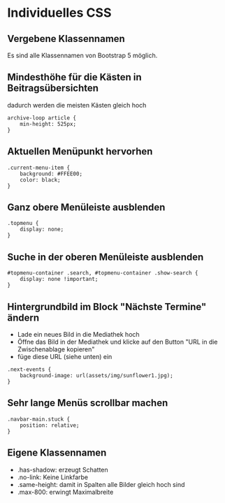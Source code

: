 # Individuelles CSS

## Vergebene Klassennamen
Es sind alle Klassennamen von Bootstrap 5 möglich.

## Mindesthöhe für die Kästen in Beitragsübersichten
dadurch werden die meisten Kästen gleich hoch
```
archive-loop article {
    min-height: 525px;
}
```

## Aktuellen Menüpunkt hervorhen
```
.current-menu-item {
    background: #FFEE00;
    color: black;
}
```


## Ganz obere Menüleiste ausblenden
```
.topmenu {
    display: none;
}
```

## Suche in der oberen Menüleiste ausblenden
```
#topmenu-container .search, #topmenu-container .show-search {
    display: none !important;
}
```

## Hintergrundbild im Block "Nächste Termine" ändern
- Lade ein neues Bild in die Mediathek hoch
- Öffne das Bild in der Mediathek und klicke auf den Button "URL in die Zwischenablage kopieren"
- füge diese URL (siehe unten) ein
```
.next-events {
    background-image: url(assets/img/sunflower1.jpg);
}
```

## Sehr lange Menüs scrollbar machen
```
.navbar-main.stuck {
    position: relative;
}
```

## Eigene Klassennamen
 - .has-shadow: erzeugt Schatten
 - .no-link: Keine Linkfarbe
 - .same-height: damit in Spalten alle Bilder gleich hoch sind
 - .max-800: erwingt Maximalbreite
